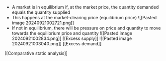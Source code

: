 - A market is in equilibrium if, at the market price, the quantity demanded equals the quantity supplied
- This happens at the market-clearing price (equilibrium price)
![[Pasted image 20240921002721.png]]
- If not in equilibrium, there will be pressure on price and quantity to move towards the equilibrium price and quantity
![[Pasted image 20240921002834.png]]
[[Excess supply]]
![[Pasted image 20240921003040.png]]
[[Excess demand]]

[[Comparative static analysis]]
